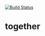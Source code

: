 [![Build Status](https://semaphoreci.com/api/v1/boynux/together-2/branches/master/badge.svg)](https://semaphoreci.com/boynux/together-2)

# together

